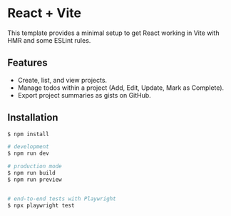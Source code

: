 # React + Vite

This template provides a minimal setup to get React working in Vite with HMR and some ESLint rules.

## Features

- Create, list, and view projects.
- Manage todos within a project (Add, Edit, Update, Mark as Complete).
- Export project summaries as gists on GitHub.

## Installation

```bash
$ npm install

# development
$ npm run dev

# production mode
$ npm run build
$ npm run preview


# end-to-end tests with Playwright
$ npx playwright test
```
